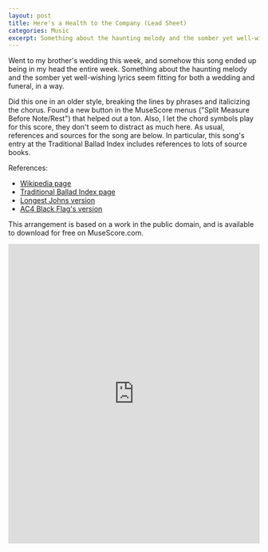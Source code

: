```yaml
---
layout: post
title: Here's a Health to the Company (Lead Sheet)
categories: Music
excerpt: Something about the haunting melody and the somber yet well-wishing lyrics seem fitting for both a wedding and funeral, in a way.
---
```


Went to my brother's wedding this week, and somehow this song ended up being in my head the entire week. Something about the haunting melody and the somber yet well-wishing lyrics seem fitting for both a wedding and funeral, in a way.

Did this one in an older style, breaking the lines by phrases and italicizing the chorus. Found a new button in the MuseScore menus ("Split Measure Before Note/Rest") that helped out a ton. Also, I let the chord symbols play for this score, they don't seem to distract as much here. As usual, references and sources for the song are below. In particular, this song's entry at the Traditional Ballad Index includes references to lots of source books.

References:
- [Wikipedia page](https://en.wikipedia.org/wiki/Here%27s_a_Health)
- [Traditional Ballad Index page](https://www.fresnostate.edu/folklore/ballads/CrSe222.html)
- [Longest Johns version](https://www.youtube.com/watch?v=6ENmmkar0QQ)
- [AC4 Black Flag's version](https://www.youtube.com/watch?v=Ya3MCYeGXCQ)

This arrangement is based on a work in the public domain, and is available to download for free on MuseScore.com.

<iframe width="100%" height="600" src="https://musescore.com/user/19506/scores/6710992/embed" frameborder="0" allowfullscreen allow="autoplay; fullscreen"></iframe>
